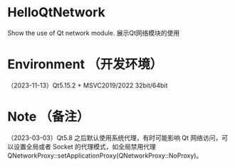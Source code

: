 # HelloQtNetwork

Show the use of Qt network module. 展示Qt网络模块的使用

# Environment （开发环境）

（2023-11-13）Qt5.15.2 + MSVC2019/2022 32bit/64bit

# Note （备注）

（2023-03-03）Qt5.8 之后默认使用系统代理，有时可能影响 Qt 网络访问，可以设置全局或者 Socket 的代理模式，如全局禁用代理 QNetworkProxy::setApplicationProxy(QNetworkProxy::NoProxy)。
